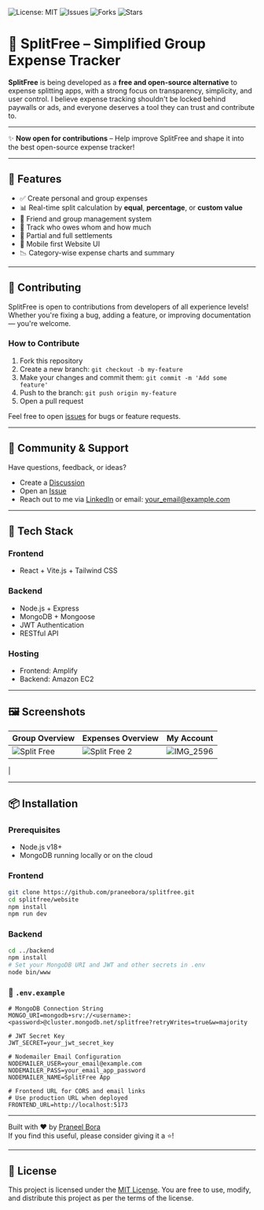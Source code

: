 ![License: MIT](https://img.shields.io/badge/License-MIT-green.svg)
![Issues](https://img.shields.io/github/issues/praneelbora/splitfree)
![Forks](https://img.shields.io/github/forks/praneelbora/splitfree)
![Stars](https://img.shields.io/github/stars/praneelbora/splitfree)

# 🧾 SplitFree – Simplified Group Expense Tracker

**SplitFree** is being developed as a **free and open-source alternative** to expense splitting apps, with a strong focus on transparency, simplicity, and user control. I believe expense tracking shouldn't be locked behind paywalls or ads, and everyone deserves a tool they can trust and contribute to.

---

✨ **Now open for contributions** – Help improve SplitFree and shape it into the best open-source expense tracker!

---

## 🚀 Features

- ✅ Create personal and group expenses
- 📊 Real-time split calculation by **equal**, **percentage**, or **custom value**
- 🤝 Friend and group management system
- 💸 Track who owes whom and how much
- 🔄 Partial and full settlements
- 📱 Mobile first Website UI
- 📉 Category-wise expense charts and summary

---

## 🤝 Contributing

SplitFree is open to contributions from developers of all experience levels! Whether you're fixing a bug, adding a feature, or improving documentation — you're welcome.

### How to Contribute

1. Fork this repository
2. Create a new branch: `git checkout -b my-feature`
3. Make your changes and commit them: `git commit -m 'Add some feature'`
4. Push to the branch: `git push origin my-feature`
5. Open a pull request

Feel free to open [issues](https://github.com/praneebora/splitfree/issues) for bugs or feature requests.

---

## 💬 Community & Support

Have questions, feedback, or ideas?

- Create a [Discussion](https://github.com/praneebora/splitfree/discussions)
- Open an [Issue](https://github.com/praneebora/splitfree/issues)
- Reach out to me via [LinkedIn](https://www.linkedin.com/in/praneelbora/) or email: your_email@example.com

---

## 🔧 Tech Stack

### Frontend
- React + Vite.js + Tailwind CSS

### Backend
- Node.js + Express
- MongoDB + Mongoose
- JWT Authentication
- RESTful API

### Hosting
- Frontend: Amplify
- Backend: Amazon EC2

---

## 🖼️ Screenshots

| Group Overview | Expenses Overview | My Account |
|----------------|---------------|----------------|
|![Split Free](https://github.com/user-attachments/assets/8ec34366-86d1-481e-8b82-7a234a7b4c79)| ![Split Free 2](https://github.com/user-attachments/assets/0200232d-1e11-473e-85f4-12072f8bd696) | ![IMG_2596](https://github.com/user-attachments/assets/89aeb1ca-33d2-4788-aae5-d0f998c07b20)
 |

---

## 📦 Installation

### Prerequisites
- Node.js v18+
- MongoDB running locally or on the cloud

### Frontend

```bash
git clone https://github.com/praneebora/splitfree.git
cd splitfree/website
npm install
npm run dev
```

### Backend

```bash
cd ../backend
npm install
# Set your MongoDB URI and JWT and other secrets in .env
node bin/www
```

### 📁 `.env.example`

```env
# MongoDB Connection String
MONGO_URI=mongodb+srv://<username>:<password>@cluster.mongodb.net/splitfree?retryWrites=true&w=majority

# JWT Secret Key
JWT_SECRET=your_jwt_secret_key

# Nodemailer Email Configuration
NODEMAILER_USER=your_email@example.com
NODEMAILER_PASS=your_email_app_password
NODEMAILER_NAME=SplitFree App

# Frontend URL for CORS and email links
# Use production URL when deployed
FRONTEND_URL=http://localhost:5173
```

---

Built with ❤️ by [Praneel Bora](https://github.com/praneebora)  
If you find this useful, please consider giving it a ⭐️!

---

## 📄 License

This project is licensed under the [MIT License](./LICENSE). You are free to use, modify, and distribute this project as per the terms of the license.

